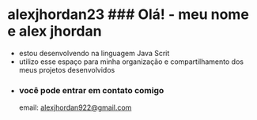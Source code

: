 # alexjhordan23                                                             ### Olá!                            - meu nome e alex jhordan 
- estou desenvolvendo na linguagem Java Scrit
- utilizo esse espaço para minha organização e compartilhamento dos meus projetos desenvolvidos
- ### você pode entrar em contato comigo
  email: alexjhordan922@gmail.com
